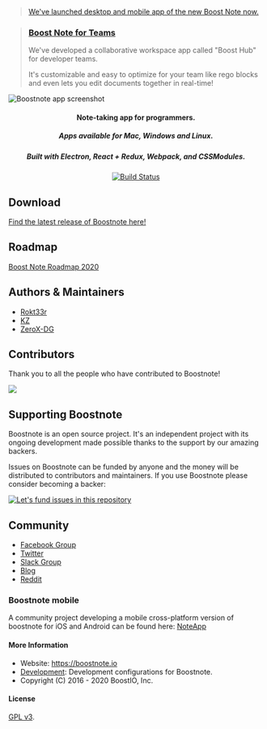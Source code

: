 > [We've launched desktop and mobile app of the new Boost Note now.](https://github.com/BoostIO/BoostNote.next)

> ### [Boost Note for Teams](https://boosthub.io/)
>
> We've developed a collaborative workspace app called "Boost Hub" for developer teams.
>
> It's customizable and easy to optimize for your team like rego blocks and even lets you edit documents together in real-time!

![Boostnote app screenshot](./resources/repository/top.png)

<h4 align="center">Note-taking app for programmers. </h4>
<h5 align="center">Apps available for Mac, Windows and Linux.</h5>
<h5 align="center">Built with Electron, React + Redux, Webpack, and CSSModules.</h5>
<p align="center">
  <a href="https://travis-ci.org/BoostIO/Boostnote">
    <img src="https://travis-ci.org/BoostIO/Boostnote.svg?branch=master" alt="Build Status" />
  </a>
 </p>

## Download

[Find the latest release of Boostnote here!](https://github.com/BoostIO/boost-releases/releases/)

## Roadmap

[Boost Note Roadmap 2020](https://medium.com/boostnote/boost-note-roadmap-2020-9f06a642f5f1)

## Authors & Maintainers

- [Rokt33r](https://github.com/rokt33r)
- [KZ](https://github.com/kazup01)
- [ZeroX-DG](https://github.com/ZeroX-DG)

## Contributors

Thank you to all the people who have contributed to Boostnote!

<a href="https://github.com/BoostIO/Boostnote/graphs/contributors"><img src="https://opencollective.com/boostnoteio/contributors.svg?width=890" /></a>

## Supporting Boostnote

Boostnote is an open source project. It's an independent project with its ongoing development made possible thanks to the support by our amazing backers.

Issues on Boostnote can be funded by anyone and the money will be distributed to contributors and maintainers. If you use Boostnote please consider becoming a backer:

[![Let's fund issues in this repository](https://issuehunt.io/static/embed/issuehunt-button-v1.svg)](https://issuehunt.io/repos/53266139)

## Community

- [Facebook Group](https://www.facebook.com/groups/boostnote/)
- [Twitter](https://twitter.com/boostnoteapp)
- [Slack Group](https://join.slack.com/t/boostnote-group/shared_invite/zt-cun7pas3-WwkaezxHBB1lCbUHrwQLXw)
- [Blog](https://medium.com/boostnote)
- [Reddit](https://www.reddit.com/r/Boostnote/)

### Boostnote mobile
A community project developing a mobile cross-platform version of boostnote for iOS and Android can be found here: [NoteApp](https://github.com/T0M0F/NoteApp)


#### More Information

- Website: https://boostnote.io
- [Development](https://github.com/BoostIO/Boostnote/blob/master/docs/build.md): Development configurations for Boostnote.
- Copyright (C) 2016 - 2020 BoostIO, Inc.

#### License

[GPL v3](./LICENSE).
